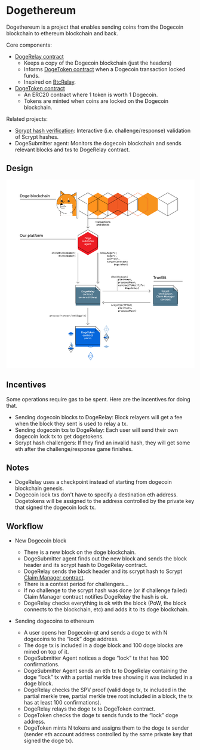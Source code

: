 # Dogethereum

Dogethereum is a project that enables sending coins from the Dogecoin blockchain to ethereum blockchain and back.

Core components:
* [DogeRelay contract](contracts/DogeRelay.sol)
  * Keeps a copy of the Dogecoin blockchain (just the headers)
  * Informs [DogeToken contract](contracts/token/DogeToken.sol) when a Dogecoin transaction locked funds.
  * Inspired on [BtcRelay](https://github.com/ethereum/btcrelay).
* [DogeToken contract](contracts/token/DogeToken.sol)
  * An ERC20 contract where 1 token is worth 1 Dogecoin.
  * Tokens are minted when coins are locked on the Dogecoin blockchain.

Related projects:

* [Scrypt hash verification](https://github.com/TrueBitFoundation/scrypt-interactive): Interactive (i.e. challenge/response) validation of Scrypt hashes.
* DogeSubmitter agent: Monitors the dogecoin blockchain and sends relevant blocks and txs to DogeRelay contract.


## Design

![Design](./design.png)


## Incentives

Some operations require gas to be spent. Here are the incentives for doing that.

* Sending dogecoin blocks to DogeRelay: Block relayers will get a fee when the block they sent is used to relay a tx.
* Sending dogecoin txs to DogeRelay: Each user will send their own dogecoin lock tx to get dogetokens.
* Scrypt hash challengers: If they find an invalid hash, they will get some eth after the challenge/response game finishes.



## Notes

* DogeRelay uses a checkpoint instead of starting from dogecoin blockchain genesis.
* Dogecoin lock txs don't have to specify a destination eth address. Dogetokens will be assigned to the address controlled by the private key that signed the dogecoin lock tx.

## Workflow
* New Dogecoin block
  * There is a new block on the doge blockchain.
  * DogeSubmitter agent finds out the new block and sends the block header and its scrypt hash to DogeRelay contract.
  * DogeRelay sends the block header and its scrypt hash to Scrypt [Claim Manager contract](https://github.com/TrueBitFoundation/scrypt-interactive/blob/master/contracts/claimManager.sol).
  * There is a contest period for challengers…
  * If no challenge to the scrypt hash was done (or if challenge failed) Claim Manager contract notifies DogeRelay the hash is ok.
  * DogeRelay checks everything is ok with the block (PoW, the block connects to the blockchain, etc) and adds it to its doge blockchain.

* Sending dogecoins to ethereum
  * A user opens her Dogecoin-qt and sends a doge tx with N dogecoins to the “lock” doge address.
  * The doge tx is included in a doge block and 100 doge blocks are mined on top of it.
  * DogeSubmitter Agent notices a doge “lock” tx that has 100 confirmations.
  * DogeSubmitter Agent sends an eth tx to DogeRelay containing the doge “lock” tx with a partial merkle tree showing it was included in a doge block.
  * DogeRelay checks the SPV proof (valid doge tx, tx included in the partial merkle tree, partial merkle tree root included in a block, the tx has at least 100 confirmations).
  * DogeRelay relays the doge tx to DogeToken contract.
  * DogeToken checks the doge tx sends funds to the “lock” doge address.
  * DogeToken mints N tokens and assigns them to the doge tx sender (sender eth account address controlled by the same private key that signed the doge tx).
